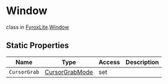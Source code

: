 # Window
class in [FyroxLite](../../scripting_api.md).[Window](../Window.md)

## Static Properties
| Name | Type | Access | Description |
|---|---|---|---|
| `CursorGrab` | [CursorGrabMode](../Window/CursorGrabMode.md) | set |  |

